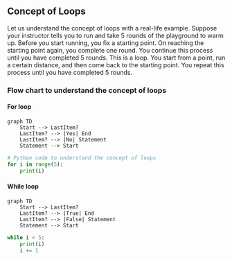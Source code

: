 ## Concept of Loops
Let us understand the concept of loops with a real-life example.
Suppose your instructor tells you to run and take 5 rounds of the playground to warm up.
Before you start running, you fix a starting point. 
On reaching the starting point again, you complete one round.
You continue this process until you have completed 5 rounds. This is a loop.
You start from a point, run a certain distance, and then come back to the starting point.
You repeat this process until you have completed 5 rounds.

### Flow chart to understand the concept of loops

#### For loop
```mermaid
graph TD
    Start --> LastItem?
    LastItem? --> |Yes| End
    LastItem? --> |No| Statement
    Statement --> Start

``` 
```py
# Python code to understand the concept of loops
for i in range(5):
    print(i)
```

#### While loop
```mermaid
graph TD
    Start --> LastItem?
    LastItem? --> |True| End
    LastItem? --> |False| Statement
    Statement --> Start

``` 
```py
while i < 5:
    print(i)
    i += 1
```
